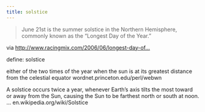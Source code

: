 ```yaml
---
title: solstice
---
```


<blockquote>
  <p>June 21st is the summer solstice in the Northern Hemisphere, commonly known as the &#8220;Longest Day of the Year.&#8221;</p>
</blockquote>

<p>via <a href="http://www.racingmix.com/2006/06/longest-day-of-year.html">http://www.racingmix.com/2006/06/longest-day-of...</a></p>

<p>define: solstice</p>

<p>either of the two times of the year when the sun is at its greatest distance from the celestial equator
wordnet.princeton.edu/perl/webwn</p>

<p>A solstice occurs twice a year, whenever Earth&#8217;s axis tilts the most toward or away from the Sun, causing the Sun to be farthest north or south at noon. &#8230;
en.wikipedia.org/wiki/Solstice</p>
